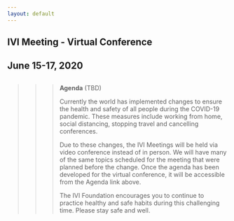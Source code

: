 ```yaml
---
layout: default
---
```

<div id="rightCol0">

<div data-align="center">

## IVI Meeting - Virtual Conference

## June 15-17, 2020

</div>

> > > ##   
> > > 
> > > **Agenda** (TBD)
> > > 
> > > Currently the world has implemented changes to ensure the health
> > > and safety of all people during the COVID-19 pandemic. These
> > > measures include working from home, social distancing, stopping
> > > travel and cancelling conferences.
> > > 
> > > Due to these changes, the IVI Meetings will be held via video
> > > conference instead of in person. We will have many of the same
> > > topics scheduled for the meeting that were planned before the
> > > change. Once the agenda has been developed for the virtual
> > > conference, it will be accessible from the Agenda link above.
> > > 
> > > The IVI Foundation encourages you to continue to practice healthy
> > > and safe habits during this challenging time. Please stay safe and
> > > well.

</div>
